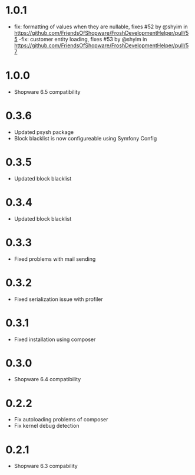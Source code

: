 # 1.0.1

- fix: formatting of values when they are nullable, fixes #52 by @shyim in https://github.com/FriendsOfShopware/FroshDevelopmentHelper/pull/55
-fix: customer entity loading, fixes #53 by @shyim in https://github.com/FriendsOfShopware/FroshDevelopmentHelper/pull/57

# 1.0.0

- Shopware 6.5 compatibility

# 0.3.6

- Updated psysh package
- Block blacklist is now configureable using Symfony Config

# 0.3.5

- Updated block blacklist

# 0.3.4

- Updated block blacklist

# 0.3.3

- Fixed problems with mail sending

# 0.3.2

- Fixed serialization issue with profiler

# 0.3.1

- Fixed installation using composer

# 0.3.0

- Shopware 6.4 compatibility


# 0.2.2

- Fix autoloading problems of composer
- Fix kernel debug detection

# 0.2.1

- Shopware 6.3 compability
